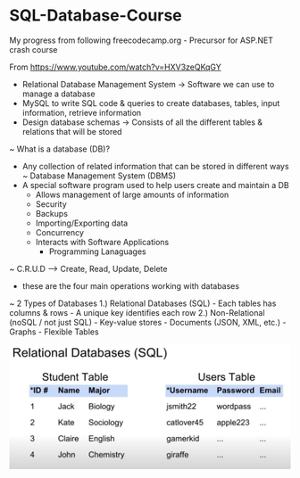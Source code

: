 # SQL-Database-Course
My progress from following freecodecamp.org - Precursor for ASP.NET crash course

From https://www.youtube.com/watch?v=HXV3zeQKqGY

- Relational Database Management System -> Software we can use to manage a database
- MySQL to write SQL code & queries to create databases, tables, input information, retrieve information
- Design database schemas -> Consists of all the different tables & relations that will be stored

~ What is a database (DB)?
  - Any collection of related information that can be stored in different ways
~ Database Management System (DBMS)
  - A special software program used to help users create and maintain a DB
    - Allows management of large amounts of information
    - Security
    - Backups
    - Importing/Exporting data
    - Concurrency
    - Interacts with Software Applications
      - Programming Lanaguages

~ C.R.U.D --> Create, Read, Update, Delete
  - these are the four main operations working with databases

~ 2 Types of Databases
  1.) Relational Databases (SQL)
    - Each tables has columns & rows
    - A unique key identifies each row
  2.) Non-Relational (noSQL / not just SQL)
    - Key-value stores
    - Documents (JSON, XML, etc.)
    - Graphs
    - Flexible Tables
    
<img src = "Images/Relational-DB-Example.PNG">
  
